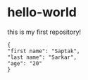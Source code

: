 # hello-world
this is my first repository!
```
{
"first name": "Saptak",
"last name": "Sarkar",
"age": "20"
}
```
